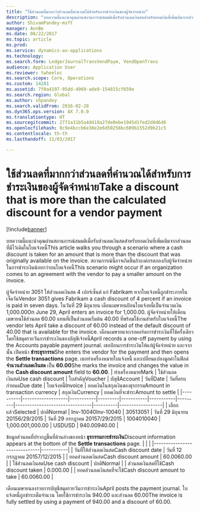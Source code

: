 ```yaml
---
title: "ใช้ส่วนลดที่มากกว่าส่วนลดที่คำนวณได้สำหรับการชำระเงินของผู้จัดจำหน่าย"
description: "บทความนี้แนะนำคุณผ่านสถานการณ์สมมติเมื่อรับส่วนลดเงินสดสำหรับยอดเงินที่เพิ่มเติมจากส่วนลดที่มีไว้เดิมในใบแจ้งหนี้ สถานการณ์นี้อาจเกิดขึ้นถ้าองค์กรตกลงกับผู้จัดจำหน่ายในการชำระเงินน้อยกว่าบนใบแจ้งหนี้"
author: ShivamPandey-msft
manager: AnnBe
ms.date: 08/22/2017
ms.topic: article
ms.prod: 
ms.service: dynamics-ax-applications
ms.technology: 
ms.search.form: LedgerJournalTransVendPaym, VendOpenTrans
audience: Application User
ms.reviewer: twheeloc
ms.search.scope: Core, Operations
ms.custom: 14281
ms.assetid: 7f0a4197-95dd-4969-ade9-154815cf659e
ms.search.region: Global
ms.author: shpandey
ms.search.validFrom: 2016-02-28
ms.dyn365.ops.version: AX 7.0.0
ms.translationtype: HT
ms.sourcegitcommit: 2771a31b5a4d418a27de0ebe1945d1fed2d8d6d6
ms.openlocfilehash: 0c9e4bccb6e38e2e6d50256bc609b1552d9b21c5
ms.contentlocale: th-th
ms.lasthandoff: 11/03/2017

---
```


# <a name="take-a-discount-that-is-more-than-the-calculated-discount-for-a-vendor-payment"></a><span data-ttu-id="b7e3f-104">ใช้ส่วนลดที่มากกว่าส่วนลดที่คำนวณได้สำหรับการชำระเงินของผู้จัดจำหน่าย</span><span class="sxs-lookup"><span data-stu-id="b7e3f-104">Take a discount that is more than the calculated discount for a vendor payment</span></span>

[!include[banner](../includes/banner.md)]


<span data-ttu-id="b7e3f-105">บทความนี้แนะนำคุณผ่านสถานการณ์สมมติเมื่อรับส่วนลดเงินสดสำหรับยอดเงินที่เพิ่มเติมจากส่วนลดที่มีไว้เดิมในใบแจ้งหนี้</span><span class="sxs-lookup"><span data-stu-id="b7e3f-105">This article walks you through a scenario where a cash discount is taken for an amount that is more than the discount that was originally available on the invoice.</span></span> <span data-ttu-id="b7e3f-106">สถานการณ์นี้อาจเกิดขึ้นถ้าองค์กรตกลงกับผู้จัดจำหน่ายในการชำระเงินน้อยกว่าบนใบแจ้งหนี้</span><span class="sxs-lookup"><span data-stu-id="b7e3f-106">This scenario might occur if an organization comes to an agreement with the vendor to pay a smaller amount on the invoice.</span></span> 

<span data-ttu-id="b7e3f-107">ผู้จัดจำหน่าย 3051 ให้ส่วนลดเงินสด 4 เปอร์เซ็นต์ แก่ Fabrikam หากใบแจ้งหนี้ถูกชำระภายในเจ็ดวัน</span><span class="sxs-lookup"><span data-stu-id="b7e3f-107">Vendor 3051 gives Fabrikam a cash discount of 4 percent if an invoice is paid in seven days.</span></span> <span data-ttu-id="b7e3f-108">ในวันที่ 29 มิถุนายน เดือนเมษายนป้อนใบแจ้งหนี้เป็นจำนวนเงิน 1,000.00</span><span class="sxs-lookup"><span data-stu-id="b7e3f-108">On June 29, April enters an invoice for 1,000.00.</span></span> <span data-ttu-id="b7e3f-109">ผู้จัดจำหน่ายให้เดือนเมษายนใช้ส่วนลด 60.00 แทนที่เป็นส่วนลดเริ่มต้น 40.00 ที่พร้อมใช้งานสำหรับใบแจ้งหนี้</span><span class="sxs-lookup"><span data-stu-id="b7e3f-109">The vendor lets April take a discount of 60.00 instead of the default discount of 40.00 that is available for the invoice.</span></span> <span data-ttu-id="b7e3f-110">เดือนเมษายนจะเรกคอร์ดการชำระเงินที่ใช้ครั้งเดียว โดยใช้สมุดรายวันการชำระเงินของบัญชีเจ้าหนี้</span><span class="sxs-lookup"><span data-stu-id="b7e3f-110">April records a one-off payment by using the Accounts payable payment journal.</span></span> <span data-ttu-id="b7e3f-111">เธอป้อนการชำระเงินให้แก่ผู้จัดจำหน่าย และจากนั้น เปิดหน้า **ชำระธุรกรรม**</span><span class="sxs-lookup"><span data-stu-id="b7e3f-111">She enters the vendor for the payment and then opens the **Settle transactions** page.</span></span> <span data-ttu-id="b7e3f-112">เธอทำเครื่องหมายใบแจ้งหนี้ และเปลี่ยนแปลงมูลค่าในฟิลด์ **จำนวนส่วนลดเงินสด** เป็น **60.00**</span><span class="sxs-lookup"><span data-stu-id="b7e3f-112">She marks the invoice and changes the value in the **Cash discount amount** field to **60.00**.</span></span>
| <span data-ttu-id="b7e3f-113">ทำเครื่องหมาย</span><span class="sxs-lookup"><span data-stu-id="b7e3f-113">Mark</span></span>     | <span data-ttu-id="b7e3f-114">ใช้ส่วนลดเงินสด</span><span class="sxs-lookup"><span data-stu-id="b7e3f-114">Use cash discount</span></span> | <span data-ttu-id="b7e3f-115">ใบสำคัญ</span><span class="sxs-lookup"><span data-stu-id="b7e3f-115">Voucher</span></span>   | <span data-ttu-id="b7e3f-116">บัญชี</span><span class="sxs-lookup"><span data-stu-id="b7e3f-116">Account</span></span> | <span data-ttu-id="b7e3f-117">วันที่</span><span class="sxs-lookup"><span data-stu-id="b7e3f-117">Date</span></span>      | <span data-ttu-id="b7e3f-118">วันที่ครบกำหนด</span><span class="sxs-lookup"><span data-stu-id="b7e3f-118">Due date</span></span>  | <span data-ttu-id="b7e3f-119">ใบแจ้งหนี้</span><span class="sxs-lookup"><span data-stu-id="b7e3f-119">Invoice</span></span> | <span data-ttu-id="b7e3f-120">ยอดเงินในสกุลเงินของธุรกรรม</span><span class="sxs-lookup"><span data-stu-id="b7e3f-120">Amount in transaction currency</span></span> | <span data-ttu-id="b7e3f-121">สกุลเงิน</span><span class="sxs-lookup"><span data-stu-id="b7e3f-121">Currency</span></span> | <span data-ttu-id="b7e3f-122">ยอดเงินที่จะชำระ</span><span class="sxs-lookup"><span data-stu-id="b7e3f-122">Amount to settle</span></span> |
|----------|-------------------|-----------|---------|-----------|-----------|---------|--------------------------------|----------|------------------|
| <span data-ttu-id="b7e3f-123">เลือกแล้ว</span><span class="sxs-lookup"><span data-stu-id="b7e3f-123">Selected</span></span> | <span data-ttu-id="b7e3f-124">ปกติ</span><span class="sxs-lookup"><span data-stu-id="b7e3f-124">Normal</span></span>            | <span data-ttu-id="b7e3f-125">Inv-10040</span><span class="sxs-lookup"><span data-stu-id="b7e3f-125">Inv-10040</span></span> | <span data-ttu-id="b7e3f-126">3051</span><span class="sxs-lookup"><span data-stu-id="b7e3f-126">3051</span></span>    | <span data-ttu-id="b7e3f-127">วันที่ 29 มิถุนายน 2015</span><span class="sxs-lookup"><span data-stu-id="b7e3f-127">6/29/2015</span></span> | <span data-ttu-id="b7e3f-128">วันที่ 29 กรกฎาคม 2015</span><span class="sxs-lookup"><span data-stu-id="b7e3f-128">7/29/2015</span></span> | <span data-ttu-id="b7e3f-129">10040</span><span class="sxs-lookup"><span data-stu-id="b7e3f-129">10040</span></span>   | <span data-ttu-id="b7e3f-130">1,000.00</span><span class="sxs-lookup"><span data-stu-id="b7e3f-130">1,000.00</span></span>                       | <span data-ttu-id="b7e3f-131">USD</span><span class="sxs-lookup"><span data-stu-id="b7e3f-131">USD</span></span>      | <span data-ttu-id="b7e3f-132">940.00</span><span class="sxs-lookup"><span data-stu-id="b7e3f-132">940.00</span></span>           |

<span data-ttu-id="b7e3f-133">ข้อมูลส่วนลดที่ปรากฏขึ้นที่ด้านล่างของหน้า **ธุรกรรมการชำระเงิน**</span><span class="sxs-lookup"><span data-stu-id="b7e3f-133">Discount information appears at the bottom of the **Settle transactions** page.</span></span>
|                              |           |
|------------------------------|-----------|
| <span data-ttu-id="b7e3f-134">วันที่ให้ส่วนลดเงินสด</span><span class="sxs-lookup"><span data-stu-id="b7e3f-134">Cash discount date</span></span>           | <span data-ttu-id="b7e3f-135">วันที่ 12 กรกฏาคม 2015</span><span class="sxs-lookup"><span data-stu-id="b7e3f-135">7/12/2015</span></span> |
| <span data-ttu-id="b7e3f-136">ยอดส่วนลดเงินสด</span><span class="sxs-lookup"><span data-stu-id="b7e3f-136">Cash discount amount</span></span>         | <span data-ttu-id="b7e3f-137">60.00</span><span class="sxs-lookup"><span data-stu-id="b7e3f-137">60.00</span></span>     |
| <span data-ttu-id="b7e3f-138">ใช้ส่วนลดเงินสด</span><span class="sxs-lookup"><span data-stu-id="b7e3f-138">Use cash discount</span></span>            | <span data-ttu-id="b7e3f-139">ปกติ</span><span class="sxs-lookup"><span data-stu-id="b7e3f-139">Normal</span></span>    |
| <span data-ttu-id="b7e3f-140">ส่วนลดเงินสดที่ใช้</span><span class="sxs-lookup"><span data-stu-id="b7e3f-140">Cash discount taken</span></span>          | <span data-ttu-id="b7e3f-141">0.00</span><span class="sxs-lookup"><span data-stu-id="b7e3f-141">0.00</span></span>      |
| <span data-ttu-id="b7e3f-142">ยอดส่วนลดเงินสดที่จะใช้</span><span class="sxs-lookup"><span data-stu-id="b7e3f-142">Cash discount amount to take</span></span> | <span data-ttu-id="b7e3f-143">60.00</span><span class="sxs-lookup"><span data-stu-id="b7e3f-143">60.00</span></span>     |

<span data-ttu-id="b7e3f-144">เดือนเมษายนลงรายการบัญชีสมุดรายวันการชำระเงิน</span><span class="sxs-lookup"><span data-stu-id="b7e3f-144">April posts the payment journal.</span></span> <span data-ttu-id="b7e3f-145">ใบแจ้งหนี้ถูกชำระเต็มจำนวน โดยใช้การชำระเงิน 940.00 และส่วนลด 60.00</span><span class="sxs-lookup"><span data-stu-id="b7e3f-145">The invoice is fully settled by using a payment of 940.00 and a discount of 60.00.</span></span>




